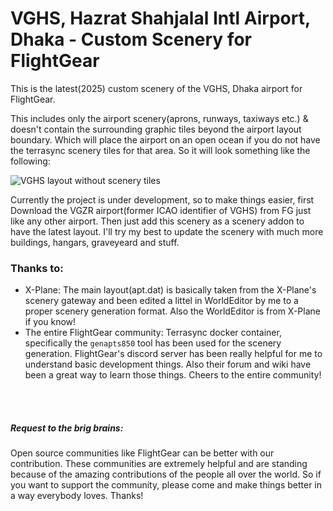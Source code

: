 # VGHS, Hazrat Shahjalal Intl Airport, Dhaka - Custom Scenery for FlightGear

This is the latest(2025) custom scenery of the VGHS, Dhaka airport for FlightGear. 


This includes only the airport scenery(aprons, runways, taxiways etc.) & doesn't contain the surrounding graphic tiles beyond the airport layout boundary. Which will place the airport on an open ocean if you do not have the terrasync scenery tiles for that area. So it will look something like the following:

![VGHS layout without scenery tiles](https://cdn.discordapp.com/attachments/1297225320398852117/1362811877800935565/image.png?ex=6803c0f7&is=68026f77&hm=b5a920874fc51b41cdccf1690324c5d528bd66178496887a23e6fdef9efd4af0&)

Currently the project is under development, so to make things easier, first Download the VGZR airport(former ICAO identifier of VGHS) from FG just like any other airport. Then just add this scenery as a scenery addon to have the latest layout.
I'll try my best to update the scenery with much more buildings, hangars, graveyeard and stuff.

### Thanks to:
- X-Plane: The main layout(apt.dat) is basically taken from the X-Plane's scenery gateway and been edited a littel in WorldEditor by me to a proper scenery generation format. Also the WorldEditor is from X-Plane if you know!
- The entire FlightGear community: Terrasync docker container, specifically the `genapts850` tool has been used for the scenery generation. FlightGear's discord server has been really helpful for me to understand basic development things. Also their forum and wiki have been a great way to learn those things. Cheers to the entire community!

<br><br>

##### Request to the brig brains:
Open source communities like FlightGear can be better with our contribution. These communities are extremely helpful and are standing because of the amazing contributions of the people all over the world. So if you want to support the community,
please come and make things better in a way everybody loves. Thanks!
